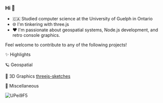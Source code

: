 ### Hi 👋
- :canada: Studied computer science at the University of Guelph in Ontario
- 🌐 I'm tinkering with three.js
- ❤️ I'm passionate about geospatial systems, Node.js development, and retro console graphics.

Feel welcome to contribute to any of the following projects!

✨ Highlights

🪐 Geospatial

:flower_playing_cards: 3D Graphics
[threejs-sketches](github.com/bculleec/threejs-sketches)

🌊 Miscellaneous


![UPei9F5](https://github.com/bculleec/bculleec/assets/145722460/a182de15-cb40-469e-a9e5-cb4f6a90203b)
